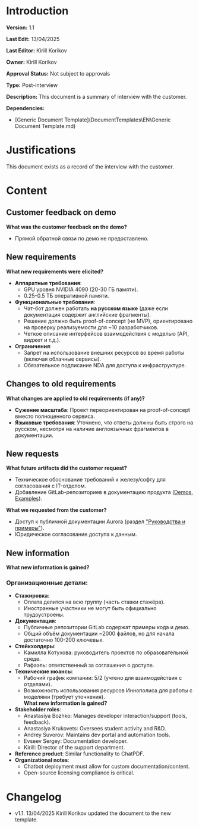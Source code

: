 # Introduction

**Version:** 1.1

**Last Edit:** 13/04/2025

**Last Editor:** Kirill Korikov

**Owner:** Kirill Korikov

**Approval Status:** Not subject to approvals

**Type:** Post-interview

**Description:** This document is a summary of interview with the customer.

**Dependencies:**
 - [Generic Document Template](DocumentTemplates\EN\Generic Document Template.md)

# Justifications
This document exists as a record of the interview with the customer.

# Content

## Customer feedback on demo  
**What was the customer feedback on the demo?**  
- Прямой обратной связи по демо не предоставлено.  

## New requirements  
**What new requirements were elicited?**  
- **Аппаратные требования**:  
  - GPU уровня NVIDIA 4090 (20-30 ГБ памяти).  
  - 0.25-0.5 ТБ оперативной памяти.  
- **Функциональные требования**:  
  - Чат-бот должен работать **на русском языке** (даже если документация содержит английские фрагменты).  
  - Решение должно быть proof-of-concept (не MVP), ориентировано на проверку реализуемости для ~10 разработчиков.  
  - Четкое описание интерфейсов взаимодействия с моделью (API, виджет и т.д.).  
- **Ограничения**:  
  - Запрет на использование внешних ресурсов во время работы (включая облачные сервисы).  
  - Обязательное подписание NDA для доступа к инфраструктуре.  

## Changes to old requirements  
**What changes are applied to old requirements (if any)?**  
- **Сужение масштаба**: Проект переориентирован на proof-of-concept вместо полноценного сервиса.  
- **Языковые требования**: Уточнено, что ответы должны быть строго на русском, несмотря на наличие англоязычных фрагментов в документации.  

## New requests  
**What future artifacts did the customer request?**  
- Техническое обоснование требований к железу/софту для согласования с IT-отделом.  
- Добавление GitLab-репозиториев в документацию продукта ([Demos](https://gitlab.com/omprussia/demos), [Examples](https://gitlab.com/omprussia/examples)).  

**What we requested from the customer?**  
- Доступ к публичной документации Aurora (раздел ["Руководства и примеры"](https://developer.auroraos.ru/doc/5.1.1/software_development/guides)).  
- Юридическое согласование доступа к данным.  

## New information  
**What new information is gained?**  
### Организационные детали:  
- **Стажировка**:  
  - Оплата делится на всю группу (часть ставки стажёра).  
  - Иностранные участники не могут быть официально трудоустроены.  
- **Документация**:  
  - Публичные репозитории GitLab содержат примеры кода и демо.  
  - Общий объём документации ~2000 файлов, но для начала достаточно 100-200 ключевых.  
- **Стейкхолдеры**:  
  - Камилла Котухова: руководитель проектов по образовательной среде.  
  - Рафаэль: ответственный за соглашения о доступе.  
- **Технические нюансы**:  
  - Рабочий график компании: 5/2 (учтено для взаимодействия с отделами).  
  - Возможность использования ресурсов Иннополиса для работы с моделями (требует уточнения).  
**What new information is gained?**  
- **Stakeholder roles**:  
  - Anastasiya Bozhko: Manages developer interaction/support (tools, feedback).  
  - Anastasiya Krukovets: Oversees student activity and R&D.  
  - Andrey Suvorov: Maintains dev portal and automation tools.  
  - Evseev Sergey: Documentation developer.  
  - Kirill: Director of the support department.  
- **Reference product**: Similar functionality to ChatPDF.  
- **Organizational notes**:  
  - Chatbot deployment must allow for custom documentation/content.  
  - Open-source licensing compliance is critical.  

# Changelog
- v1.1. 13/04/2025 Kirill Korikov updated the document to the new template.